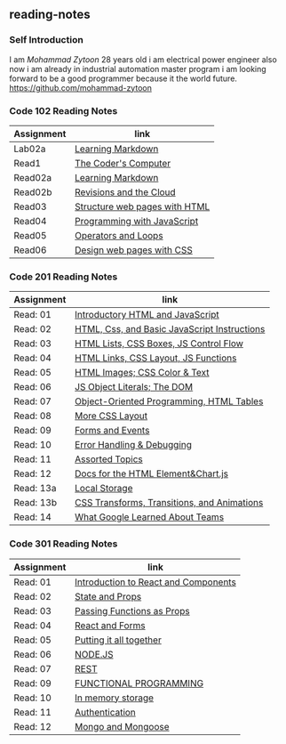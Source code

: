## **reading-notes**



### **Self Introduction**

I am *Mohammad Zytoon* 28 years old i am electrical power engineer also now i am already in industrial automation
master program i am looking forward to be a good programmer because it the world future.
https://github.com/mohammad-zytoon


### **Code 102 Reading Notes**

|Assignment              |                    link                       |
|----------------------- |-----------------------------------------------|
|     Lab02a             |  [Learning Markdown](102/lab02a.md)           |                                        
|     Read1              |  [The Coder's Computer](102/read1.md)         |
|     Read02a            |  [Learning Markdown](102/read02a.md)          |
|     Read02b            | [Revisions and the Cloud](102/read02b.md)     |
|     Read03             |[ Structure web pages with HTML](102/read03.md)|
|     Read04             |[ Programming with JavaScript](102/read04a.md) |
|     Read05             |[ Operators and Loops](102/read05.md)          |
|     Read06             |[ Design web pages with CSS](102/read06.md)    |


### **Code 201 Reading Notes**

|Assignment              |                            link                                |
|----------------------- |----------------------------------------------------------------|
|     Read: 01           |[Introductory HTML and JavaScript](201/class-01.md)             |         
|     Read: 02           |[HTML, Css, and Basic JavaScript Instructions](201/class-02.md) |           
|     Read: 03           |[HTML Lists, CSS Boxes, JS Control Flow](201/class-03.md)       |
|     Read: 04           |[HTML Links, CSS Layout, JS Functions](201/class-04.md)         |
|     Read: 05           |[HTML Images; CSS Color & Text](201/class-05.md)                |
|     Read: 06           |[JS Object Literals; The DOM](201/class-06.md)                  |
|     Read: 07           |[Object-Oriented Programming, HTML Tables](201/class-07.md)     |
|     Read: 08           |[More CSS Layout](201/class-08.md)                              |
|     Read: 09           |[Forms and Events](201/class-09.md)                             |
|     Read: 10           |[Error Handling & Debugging](201/class-10.md)                   |
|     Read: 11           |[Assorted Topics](201/class-11-.md)                             |
|     Read: 12           |[Docs for the HTML <canvas> Element&Chart.js](201/class-12.md)  |
|     Read: 13a          |[Local Storage](201/class-13a.md)                               |
|     Read: 13b          |[CSS Transforms, Transitions, and Animations](201/class-13b.md) |
|     Read: 14           |[What Google Learned About Teams](201/class-14.md)              |





### **Code 301 Reading Notes**

|Assignment              |                            link                                |
|----------------------- |----------------------------------------------------------------|
|     Read: 01           |[Introduction to React and Components](301/Read01.md)           |
|     Read: 02           |[State and Props](301/Read02.md)                                |
|     Read: 03           |[Passing Functions as Props](301/Read03.md)                     |
|     Read: 04           |[React and Forms](301/Read03.md)                                |
|     Read: 05           |[Putting it all together](301/Read05.md)                        |
|     Read: 06           |[NODE.JS](301/Read06.md)                                        |
|     Read: 07           |[REST](301/Read07.md)                                           |
|     Read: 09           |[FUNCTIONAL PROGRAMMING](301/Read09.md)                         |
|     Read: 10           |[In memory storage](301/Read10.md)                              |
|     Read: 11           |[Authentication](301/Read11.md)                                 |
|     Read: 12           |[Mongo and Mongoose](301/Read11.md)                             |

